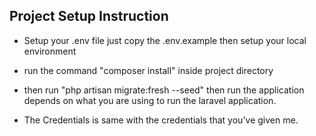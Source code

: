 ## Project Setup Instruction

- Setup your .env file just copy the .env.example then setup your local environment
- run the command "composer install" inside project directory
- then run "php artisan migrate:fresh --seed" then run the application depends on what you are using to run the laravel application.

- The Credentials is same with the credentials that you've given me.